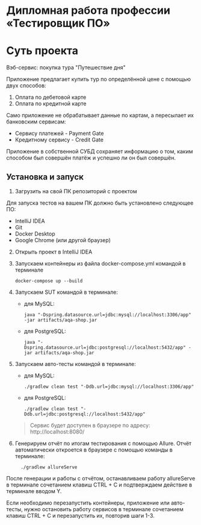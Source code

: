 **Дипломная работа профессии «Тестировщик ПО»**
=

Суть проекта
=

Вэб-сервис: покупка тура "Путешествие дня" 

Приложение предлагает купить тур по определённой цене с помощью двух способов:

1) Оплата по дебетовой карте
2) Оплата по кредитной карте

Само приложение не обрабатывает данные по картам, а пересылает их банковским сервисам:

* Сервису платежей - Payment Gate
* Кредитному сервису - Credit Gate

Приложение в собственной СУБД сохраняет информацию о том, каким способом был совершён платёж и успешно ли он был совершён.

Установка и запуск
----
1. Загрузить на свой ПК репозиторий с проектом

Для запуска тестов на вашем ПК должно быть установлено следующее ПО:
- IntelliJ IDEA
- Git
- Docker Desktop
- Google Chrome (или другой браузер)

2. Открыть проект в IntelliJ IDEA
3. Запускаем контейнеры из файла docker-compose.yml командой в терминале
        
       docker-compose up --build

4. Запускаем SUT командой в терминале:
   - для MySQL:

         java "-Dspring.datasource.url=jdbc:mysql://localhost:3306/app" -jar artifacts/aqa-shop.jar
   - для PostgreSQL:
   
         java "-Dspring.datasource.url=jdbc:postgresql://localhost:5432/app" -jar artifacts/aqa-shop.jar

5. Запускаем авто-тесты командой в терминале:
   - для MySQL:
   
         ./gradlew clean test "-Ddb.url=jdbc:mysql://localhost:3306/app"
   - для PostgreSQL:
   
         ./gradlew clean test "-Ddb.url=jdbc:postgresql://localhost:5432/app"

    > Сервис будет доступен в браузере по адресу: http://localhost:8080/


6. Генерируем отчёт по итогам тестирования с помощью Allure. Отчёт автоматически откроется в браузере с помощью команды в терминале:

         ./gradlew allureServe
После генерации и работы с отчётом, останавливаем работу allureServe в терминале сочетанием клавиш CTRL + C и подтверждаем действие в терминале вводом Y.

Если необходимо перезапустить контейнеры, приложение или авто-тесты, нужно остановить работу сервисов в терминале сочетанием клавиш CTRL + C и перезапустить их, повторив шаги 1-3.
